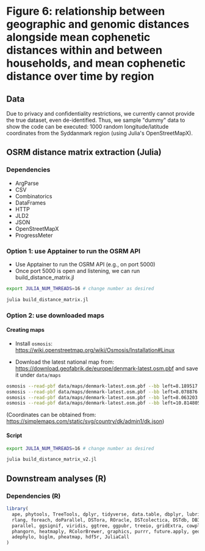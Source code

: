 # Figure 6: relationship between geographic and genomic distances alongside mean cophenetic distances within and between households, and mean cophenetic distance over time by region

## Data

Due to privacy and confidentiality restrictions, we currently cannot provide the true dataset, even de-identified. Thus, we sample "dummy" data to show the code can be executed: 1000 random longitude/latitude coordinates from the Syddanmark region (using Julia's OpenStreetMapX).

## OSRM distance matrix extraction (Julia)

### Dependencies

* ArgParse
* CSV
* Combinatorics
* DataFrames
* HTTP
* JLD2
* JSON
* OpenStreetMapX
* ProgressMeter

### Option 1: use Apptainer to run the OSRM API

* Use Apptainer to run the OSRM API (e.g., on port 5000)
* Once port 5000 is open and listening, we can run build_distance_matrix.jl

```bash
export JULIA_NUM_THREADS=16 # change number as desired

julia build_distance_matrix.jl
```

### Option 2: use downloaded maps

#### Creating maps

* Install ```osmosis```: <https://wiki.openstreetmap.org/wiki/Osmosis/Installation#Linux>

* Download the latest national map from: <https://download.geofabrik.de/europe/denmark-latest.osm.pbf> and save it under ```data/maps```

```bash
osmosis --read-pbf data/maps/denmark-latest.osm.pbf --bb left=8.189517 bottom=56.534547 right=11.225991 top=57.760255 --write-pdf data/maps/nordjylland.osm.pbf
osmosis --read-pbf data/maps/denmark-latest.osm.pbf --bb left=8.078876 bottom=55.644379 right=11.664191 top=56.843257 --write-pbf data/maps/midtjylland.osm.pbf
osmosis --read-pbf data/maps/denmark-latest.osm.pbf --bb left=8.063203 bottom=54.718281 right=10.995552 top=55.953250 --write-pbf data/maps/syddanmark.osm.pbf
osmosis --read-pbf data/maps/denmark-latest.osm.pbf --bb left=10.814805 bottom=54.544406 right=12.645516 top=56.017306 --write-pbf data/maps/sjælland.osm.pbf
```

(Coordinates can be obtained from: <https://simplemaps.com/static/svg/country/dk/admin1/dk.json>)

#### Script

```bash
export JULIA_NUM_THREADS=16 # change number as desired

julia build_distance_matrix_v2.jl
```

## Downstream analyses (R)

### Dependencies (R)

```R
library(
  ape, phytools, TreeTools, dplyr, tidyverse, data.table, dbplyr, lubridate,
  rlang, foreach, doParallel, DSTora, ROracle, DSTcolectica, DSTdb, DBI,
  parallel, ggsignif, viridis, ggtree, ggpubr, treeio, gridExtra, cowplot, ggplotify,
  phangorn, heatmaply, RColorBrewer, graphics, purrr, future.apply, geosphere, patchwork, coefplot,
  adephylo, biglm, pheatmap, hdf5r, JuliaCall
)
```
